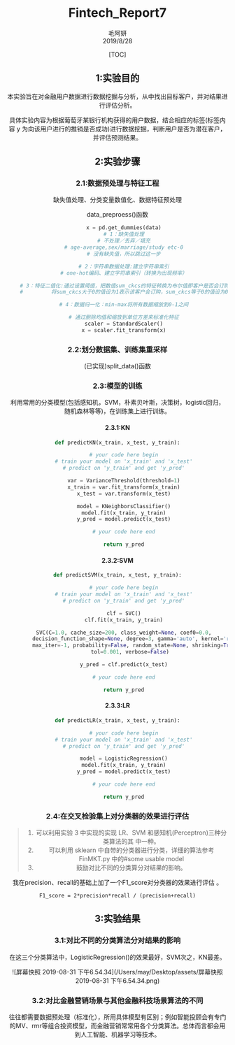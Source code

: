 # <center>Fintech_Report7

<center>毛阿妍
<center>2019/8/28



[TOC]

## 1:实验⽬的 

本实验旨在对金融用户数据进行数据挖掘与分析，从中找出目标客户，并对结果进行评估分析。

具体实验内容为根据葡萄牙某银行机构获得的用户数据，结合相应的标签(标签内容 y 为向该用户进行的推销是否成功)进行数据挖掘，判断用户是否为潜在客户，并评估预测结果。

## 2:实验步骤 

### 2.1:数据预处理与特征工程

缺失值处理、分类变量数值化、数据特征预处理 

data_preproess()函数

```python
 	x = pd.get_dummies(data)
    # 1：缺失值处理
    # 不处理／丢弃／填充
    # age-average,sex/marriage/study etc-0
    # 没有缺失值，所以跳过这一步

    # 2：字符串数据处理:建立字符串索引
    # one-hot编码、建立字符串索引（转换为出现频率）

    # 3：特征二值化:通过设置阈值，把数值sum_ckcs的特征转换为布尔值即客户是否会订购存款。
    #         将sum_ckcs大于0的值设为1表示该客户会订购，sum_ckcs等于0的值设为0表示该客户不会订购存款。

    # 4：数据归一化：min-max将所有数据缩放到0-1之间

    # 通过删除均值和缩放到单位方差来标准化特征
    scaler = StandardScaler()
    x = scaler.fit_transform(x)
```



### 2.2:划分数据集、训练集重采样 

(已实现)split_data()函数

### 2.3:模型的训练

利用常用的分类模型(包括感知机，SVM，朴素贝叶斯，决策树，logistic回归， 随机森林等等)，在训练集上进行训练。 

#### 2.3.1:KN

```python
def predictKN(x_train, x_test, y_train):

    # your code here begin
    # train your model on 'x_train' and 'x_test'
    # predict on 'y_train' and get 'y_pred'

    var = VarianceThreshold(threshold=1)
    x_train = var.fit_transform(x_train)
    x_test = var.transform(x_test)

    model = KNeighborsClassifier()
    model.fit(x_train, y_train)
    y_pred = model.predict(x_test)

    # your code here end

    return y_pred
```

#### 2.3.2:SVM

```python
def predictSVM(x_train, x_test, y_train):

    # your code here begin
    # train your model on 'x_train' and 'x_test'
    # predict on 'y_train' and get 'y_pred'

    clf = SVC()
    clf.fit(x_train, y_train)

    SVC(C=1.0, cache_size=200, class_weight=None, coef0=0.0,
        decision_function_shape=None, degree=3, gamma='auto', kernel='rbf',
        max_iter=-1, probability=False, random_state=None, shrinking=True,
        tol=0.001, verbose=False)

    y_pred = clf.predict(x_test)

    # your code here end

    return y_pred
```

#### 2.3.3:LR

```python
def predictLR(x_train, x_test, y_train):

    # your code here begin
    # train your model on 'x_train' and 'x_test'
    # predict on 'y_train' and get 'y_pred'

    model = LogisticRegression()
    model.fit(x_train, y_train)
    y_pred = model.predict(x_test)

    # your code here end

    return y_pred
```

### 2.4:在交叉检验集上对分类器的效果进行评估 

> 1. 可以利用实验 3 中实现的实现 LR、SVM 和感知机(Perceptron)三种分类算法的其 中一种。 
> 2. 可以利用 sklearn 中自带的分类器进行分类，详细的算法参考 FinMKT.py 中的#some usable model 
> 3. 鼓励对比不同的分类算分对结果的影响。 

我在precision、recall的基础上加了一个F1_score对分类器的效果进行评估 。

`F1_score = 2*precision*recall / (precision+recall)`



## 3:实验结果

### 3.1:对比不同的分类算法分对结果的影响

在这三个分类算法中，LogisticRegression()的效果最好，SVM次之，KN最差。

![屏幕快照 2019-08-31 下午6.54.34](/Users/may/Desktop/assets/屏幕快照 2019-08-31 下午6.54.34.png)

### 3.2:对比金融营销场景与其他金融科技场景算法的不同

往往都需要数据预处理（标准化），所用具体模型有区别；例如智能投顾会有专门的MV、rmr等组合投资模型，而金融营销常常用各个分类算法。总体而言都会用到人工智能、机器学习等技术。